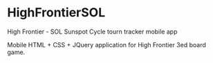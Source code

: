 # HighFrontierSOL
High Frontier - SOL Sunspot Cycle tourn tracker mobile app

Mobile HTML + CSS + JQuery application for High Frontier 3ed board game.
